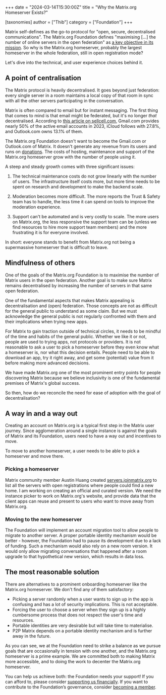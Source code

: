 +++
date = "2024-03-14T15:30:00Z"
title = "Why the Matrix.org Homeserver Exists?"

[taxonomies]
author = ["Thib"]
category = ["Foundation"]
+++

Matrix self-defines as the go-to protocol for "open, secure, decentralised communications". The Matrix.org Foundation defines "maximising […] the number of online servers in the open federation" as [a key objective in its mission](/about/#mission). So why is the Matrix.org homeserver, probably the largest homeserver in the whole federation, still in open registration mode?

Let's dive into the technical, and user experience choices behind it.

<!-- more -->

## A point of centralisation

The Matrix protocol is heavily decentralised. It goes beyond just federation: every single server in a room maintains a local copy of that room in sync with all the other servers participating in the conversation.

Matrix is often compared to email but for instant messaging. The first thing that comes to mind is that email might be federated, but it's no longer _that_ decentralised. According to [this article on sellcell.com](https://www.sellcell.com/blog/most-popular-email-provider-by-number-of-users/), Gmail.com provides nearly 50% of the active email accounts in 2023, iCloud follows with 27.8%, and Outlook.com owns 13.1% of them.

The Matrix.org Foundation doesn't want to become the Gmail.com or Outlook.com of Matrix. It doesn't generate any revenue from its users and runs on [donations](/support). The costs of hosting, maintenance and support of the Matrix.org homeserver grow with the number of people using it.

A steep and steady growth comes with three significant issues:

1. The technical maintenance costs do not grow linearly with the number of users. The infrastructure itself costs more, but more time needs to be spent on research and development to make the backend scale.

2. Moderation becomes more difficult. The more reports the Trust & Safety team has to handle, the less time it can spend on tools to improve the moderation experience.

3. Support can't be automated and is very costly to scale. The more users on Matrix.org, the less responsive the support team can be (unless we find resources to hire more support team members) and the more frustrating it is for everyone involved.

In short: everyone stands to benefit from Matrix.org not being a supermassive homeserver that is difficult to leave.


## Mindfulness of others

One of the goals of the Matrix.org Foundation is to maximise the number of Matrix users in the open federation. Another goal is to make sure Matrix remains decentralised by increasing the number of servers in that same open federation.

One of the fundamental aspects that makes Matrix appealing is decentralisation and (open) federation. Those concepts are not as difficult for the general public to understand as some claim. But we must acknowledge the general public is not regularly confronted with them and their implications when trying new apps.

For Matrix to gain traction outside of technical circles, it needs to be mindful of the time and habits of the general public. Whether we like it or not, people are used to trying apps, not protocols or providers. It is not reasonable to ask a user to pick a homeserver before they even know what a homeserver is, nor what this decision entails. People need to be able to download an app, try it right away, and get some (potential) value from it before making more advanced decisions.

We have made Matrix.org one of the most prominent entry points for people discovering Matrix because we believe inclusivity is one of the fundamental premises of Matrix's global success.

So then, how do we reconcile the need for ease of adoption with the goal of decentralisation?


## A way in and a way out

Creating an account on Matrix.org is a typical first step in the Matrix user journey. Since agglomeration around a single instance is against the goals of Matrix and its Foundation, users need to have a way out and incentives to move.

To move to another homeserver, a user needs to be able to pick a homeserver and move there.


### Picking a homeserver

Matrix community member Austin Huang created [servers.joinmatrix.org](https://servers.joinmatrix.org) to list all the servers with open registrations where people could find a new home. I am working on creating an official and curated version. We need the instance picker to work on Matrix.org's website, and provide data that the client apps can reuse and present to users who want to move away from Matrix.org.


### Moving to the new homeserver

The Foundation will implement an account migration tool to allow people to migrate to another server. A proper portable identity mechanism would be better - however, the Foundation had to pause its development due to a lack of funding. Such a mechanism would also rely on a new room version. It would only allow migrating conversations that happened after a room upgrade to that hypothetical new version, which results in data loss.


## The most reasonable solution

There are alternatives to a prominent onboarding homeserver like the Matrix.org homeserver. We don't find any of them satisfactory:



* Picking a server randomly when a user wants to sign up in the app is confusing and has a lot of security implications. This is not acceptable.
* Forcing the user to choose a server when they sign up is a highly cumbersome process that does not respect the user's time and resources.
* Portable identities are very desirable but will take time to materialise.
* P2P Matrix depends on a portable identity mechanism and is further away in the future.

As you can see, we at the Foundation need to strike a balance as we pursue goals that are occasionally in tension with one another, and the Matrix.org homeserver is a prime example. We are committed both to making Matrix more accessible, and to doing the work to decenter the Matrix.org homeserver.

You can help us achieve both: the Foundation needs your support! If you can afford to, please consider [supporting us financially](/support/). If you want to contribute to the Foundation’s governance, consider [becoming a member](/membership/).
